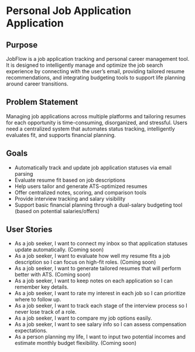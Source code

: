# Personal Job Application Application

## Purpose
JobFlow is a job application tracking and personal career management tool. It is designed to intelligently manage and optimize the job search experience by connecting with the user’s email, providing tailored resume recommendations, and integrating budgeting tools to support life planning around career transitions.

## Problem Statement
Managing job applications across multiple platforms and tailoring resumes for each opportunity is time-consuming, disorganized, and stressful. Users need a centralized system that automates status tracking, intelligently evaluates fit, and supports financial planning.

## Goals
- Automatically track and update job application statuses via email parsing
- Evaluate resume fit based on job descriptions
- Help users tailor and generate ATS-optimized resumes
- Offer centralized notes, scoring, and comparison tools
- Provide interview tracking and salary visibility
- Support basic financial planning through a dual-salary budgeting tool (based on potential salaries/offers)

## User Stories
- As a job seeker, I want to connect my inbox so that application statuses update automatically. (Coming soon)
- As a job seeker, I want to evaluate how well my resume fits a job description so I can focus on high-fit roles. (Coming soon)
- As a job seeker, I want to generate tailored resumes that will perform better with ATS. (Coming soon)
- As a job seeker, I want to keep notes on each application so I can remember key details.
- As a job seeker, I want to rate my interest in each job so I can prioritize where to follow up.
- As a job seeker, I want to track each stage of the interview process so I never lose track of a role.
- As a job seeker, I want to compare my job options easily.
- As a job seeker, I want to see salary info so I can assess compensation expectations.
- As a person planning my life, I want to input two potential incomes and estimate monthly budget flexibility. (Coming soon)



